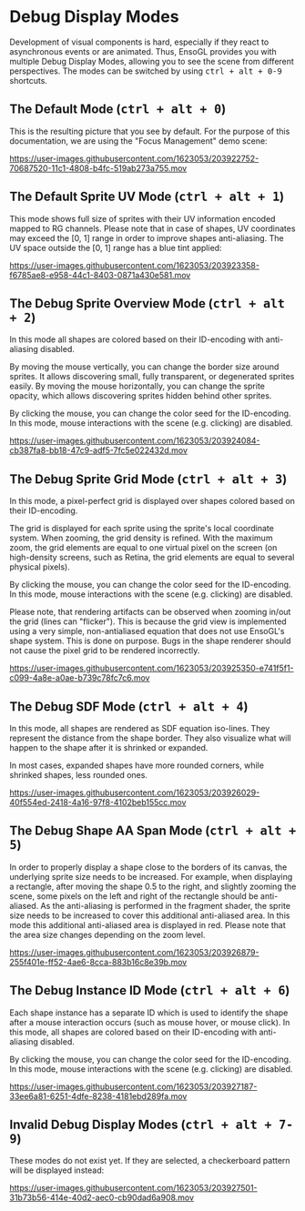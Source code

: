 # Debug Display Modes

Development of visual components is hard, especially if they react to asynchronous events or are animated. Thus, EnsoGL provides you with multiple Debug Display Modes, allowing you to see the scene from different perspectives. The modes can be switched by using <kbd>ctrl + alt + 0-9</kbd> shortcuts.

## The Default Mode (<kbd>ctrl + alt + 0</kbd>)

This is the resulting picture that you see by default. For the purpose of this documentation, we are using the "Focus Management" demo scene:

https://user-images.githubusercontent.com/1623053/203922752-70687520-11c1-4808-b4fc-519ab273a755.mov

## The Default Sprite UV Mode (<kbd>ctrl + alt + 1</kbd>)

This mode shows full size of sprites with their UV information encoded mapped to RG channels. 
Please note that in case of shapes, UV coordinates may exceed the [0, 1] range in order to improve shapes anti-aliasing. The UV space outside the [0, 1] range has a blue tint applied:

https://user-images.githubusercontent.com/1623053/203923358-f6785ae8-e958-44c1-8403-0871a430e581.mov

## The Debug Sprite Overview Mode (<kbd>ctrl + alt + 2</kbd>)

In this mode all shapes are colored based on their ID-encoding with anti-aliasing disabled.

By moving the mouse vertically, you can change the border size around sprites. It allows discovering small, fully transparent, or degenerated sprites easily. By moving the mouse horizontally, you can change the sprite opacity, which allows discovering sprites hidden behind other sprites.

By clicking the mouse, you can change the color seed for the ID-encoding. In this mode, 
mouse interactions with the scene (e.g. clicking) are disabled.

https://user-images.githubusercontent.com/1623053/203924084-cb387fa8-bb18-47c9-adf5-7fc5e022432d.mov

## The Debug Sprite Grid Mode (<kbd>ctrl + alt + 3</kbd>)

In this mode, a pixel-perfect grid is displayed over shapes colored based on their ID-encoding. 

The grid is displayed for each sprite using the sprite's local coordinate system. When zooming, the grid density is refined. With the maximum zoom, the grid elements are equal to one virtual pixel on the screen (on high-density screens, such as Retina, the grid elements are equal to several physical pixels). 

By clicking the mouse, you can change the color seed for the ID-encoding. In this mode, mouse interactions with the scene (e.g. clicking) are disabled.

Please note, that rendering artifacts can be observed when zooming in/out the grid (lines can "flicker"). This is because the grid view is implemented using a very simple, non-antialiased equation that does not use EnsoGL's shape system. This is done on purpose. Bugs in the shape renderer should not cause the pixel grid to be rendered incorrectly.

https://user-images.githubusercontent.com/1623053/203925350-e741f5f1-c099-4a8e-a0ae-b739c78fc7c6.mov


## The Debug SDF Mode (<kbd>ctrl + alt + 4</kbd>)

In this mode, all shapes are rendered as SDF equation iso-lines. They represent the distance from the shape border. They also visualize what will happen to the shape after it is shrinked or expanded. 

In most cases, expanded shapes have more rounded corners, while shrinked shapes, less rounded ones.

https://user-images.githubusercontent.com/1623053/203926029-40f554ed-2418-4a16-97f8-4102beb155cc.mov

## The Debug Shape AA Span Mode (<kbd>ctrl + alt + 5</kbd>)

In order to properly display a shape close to the borders of its canvas, the underlying sprite size needs to be increased. For example, when displaying a rectangle, after moving the shape 0.5 to the right, and slightly zooming the scene, some pixels on the left and right of the rectangle should be anti-aliased. As the anti-aliasing is performed in the fragment shader, the sprite size needs to be increased to cover this additional anti-aliased area. In this mode this additional anti-aliased area is displayed in red. Please note that the area size changes depending on the zoom level.

https://user-images.githubusercontent.com/1623053/203926879-255f401e-ff52-4ae6-8cca-883b16c8e39b.mov

## The Debug Instance ID Mode (<kbd>ctrl + alt + 6</kbd>)

Each shape instance has a separate ID which is used to identify the shape after a mouse interaction occurs (such as mouse hover, or mouse click). In this mode, all shapes are colored based on their ID-encoding with anti-aliasing disabled.

By clicking the mouse, you can change the color seed for the ID-encoding. In this mode,
mouse interactions with the scene (e.g. clicking) are disabled.

https://user-images.githubusercontent.com/1623053/203927187-33ee6a81-6251-4dfe-8238-4181ebd289fa.mov

## Invalid Debug Display Modes (<kbd>ctrl + alt + 7-9</kbd>)

These modes do not exist yet. If they are selected, a checkerboard pattern will be displayed instead:

https://user-images.githubusercontent.com/1623053/203927501-31b73b56-414e-40d2-aec0-cb90dad6a908.mov
